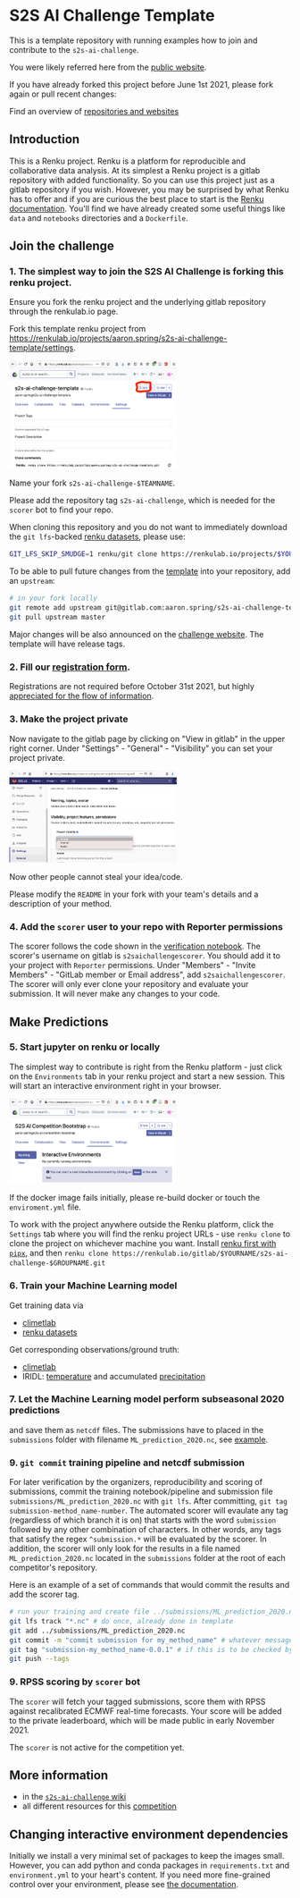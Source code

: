 # S2S AI Challenge Template

This is a template repository with running examples how to join and contribute to
the `s2s-ai-challenge`.

You were likely referred here from the [public website](https://s2s-ai-challenge.github.io/).

If you have already forked this project before June 1st 2021, please fork again or pull recent changes:


Find an overview of [repositories and websites](https://renkulab.io/gitlab/aaron.spring/s2s-ai-challenge/-/wikis/Flow-of-information:-Where-do-I-find-what%3F)

## Introduction

This is a Renku project. Renku is a platform for reproducible and collaborative data analysis.
At its simplest a Renku project is a gitlab repository with added functionality.
So you can use this project just as a gitlab repository if you wish. However, you may be surprised
by what Renku has to offer and if you are curious the best place to start is the
[Renku documentation](https://renku.readthedocs.io/en/latest/).
You'll find we have already created some useful things like `data` and `notebooks` directories and
a `Dockerfile`.

## Join the challenge

### 1. The simplest way to join the S2S AI Challenge is forking this renku project.
Ensure you fork the renku project and the underlying gitlab repository through the renkulab.io page.

Fork this template renku project from https://renkulab.io/projects/aaron.spring/s2s-ai-challenge-template/settings.

<img src="docs/screenshots/fork_renku.png" width="300">

Name your fork `s2s-ai-challenge-$TEAMNAME`.

Please add the repository tag `s2s-ai-challenge`, which is needed for the `scorer` bot to find your repo.

When cloning this repository and you do not want to immediately download the `git lfs`-backed [renku datasets](https://renku.readthedocs.io/projects/renku-python/en/v0.4.0/cli.html#module-renku.cli.dataset), please use:
```bash
GIT_LFS_SKIP_SMUDGE=1 renku/git clone https://renkulab.io/projects/$YOURNAME/s2s-ai-challenge-$TEAMNAME
```

To be able to pull future changes from the [template](https://renkulab.io/gitlab/aaron.spring/s2s-ai-challenge-template) into your repository, add an `upstream`:

```bash
# in your fork locally
git remote add upstream git@gitlab.com:aaron.spring/s2s-ai-challenge-template.git
git pull upstream master
```

Major changes will be also announced on the [challenge website](https://s2s-ai-challenge.github.io/#announcements). The template will have release tags.


### 2. Fill our [registration form](https://docs.google.com/forms/d/1KEnATjaLOtV-o4N8PLinPXYnpba7egKsCCH_efriCb4).

Registrations are not required before October 31st 2021, but highly [appreciated for the flow of information](https://renkulab.io/gitlab/aaron.spring/s2s-ai-challenge/-/issues/4).

### 3. Make the project private

Now navigate to the gitlab page by clicking on "View in gitlab" in the upper right corner.
Under "Settings" - "General" - "Visibility" you can set your project private.

<img src="docs/screenshots/gitlab_visibility.png" width="300">

Now other people cannot steal your idea/code.

Please modify the `README` in your fork with your team's details and a
description of your method.



### 4. Add the `scorer` user to your repo with Reporter permissions
The scorer follows the code shown in the [verification notebook](https://renkulab.io/gitlab/aaron.spring/s2s-ai-challenge-template/-/blob/master/notebooks/verification_RPSS.ipynb). The scorer's username on gitlab is `s2saichallengescorer`. You should add it to your project with `Reporter` permissions. Under "Members" - "Invite Members" - "GitLab member or Email address", add `s2saichallengescorer`. The scorer will only ever clone your repository and evaluate your submission. It will never make any changes to your code.

## Make Predictions

### 5. Start jupyter on renku or locally
The simplest way to contribute is right from the Renku platform - 
just click on the `Environments` tab in your renku project and start a new session.
This will start an interactive environment right in your browser.

<img src="docs/screenshots/renku_start_env.png" width="300">

If the docker image fails initially, please re-build docker or touch the `enviroment.yml` file.

To work with the project anywhere outside the Renku platform,
click the `Settings` tab where you will find the
renku project URLs - use `renku clone` to clone the project on whichever machine you want.
Install [renku first with `pipx`](https://renku-python.readthedocs.io/en/latest/installation.html),
and then `renku clone https://renkulab.io/gitlab/$YOURNAME/s2s-ai-challenge-$GROUPNAME.git`

### 6. Train your Machine Learning model

Get training data via 
- [climetlab](https://github.com/ecmwf-lab/climetlab-s2s-ai-challenge)
- [renku datasets](https://renku.readthedocs.io/en/stable/user/data.html)

Get corresponding observations/ground truth:
- [climetlab](https://github.com/ecmwf-lab/climetlab-s2s-ai-challenge)
- IRIDL: [temperature](http://iridl.ldeo.columbia.edu/SOURCES/.NOAA/.NCEP/.CPC/.temperature/.daily/) and accumulated [precipitation](http://iridl.ldeo.columbia.edu/SOURCES/.NOAA/.NCEP/.CPC/.UNIFIED_PRCP/.GAUGE_BASED/.GLOBAL/.v1p0/.extREALTIME/.rain)

### 7. Let the Machine Learning model perform subseasonal 2020 predictions
and save them as `netcdf` files.
The submissions have to placed in the `submissions` folder with filename `ML_prediction_2020.nc`,
see [example](https://renkulab.io/gitlab/aaron.spring/s2s-ai-competition-bootstrap/-/blob/master/submissions/ML_prediction_2020.nc).

### 9. `git commit` training pipeline and netcdf submission
For later verification by the organizers, reproducibility and scoring of submissions,
commit the training notebook/pipeline and submission file 
`submissions/ML_prediction_2020.nc` with `git lfs`.
After committing, `git tag submission-method_name-number`. The automated scorer will
evaulate any tag (regardless of which branch it is on) that starts with the word `submission`
followed by any other combination of characters. In other words, any tags that satisfy the
regex `^submission.*` will be evaluated by the scorer. In addition, the scorer will only look for the
results in a file named `ML_prediction_2020.nc` located in the `submissions` folder
at the root of each competitor's repository.

Here is an example of a set of commands that would commit the results and add the scorer tag.
```bash
# run your training and create file ../submissions/ML_prediction_2020.nc
git lfs track "*.nc" # do once, already done in template
git add ../submissions/ML_prediction_2020.nc
git commit -m "commit submission for my_method_name" # whatever message you want
git tag "submission-my_method_name-0.0.1" # if this is to be checked by scorer, only the last submitted==tagged version will be considered
git push --tags
```

### 9. RPSS scoring by `scorer` bot
The `scorer` will fetch your tagged submissions, score them with RPSS against recalibrated ECMWF real-time forecasts.
Your score will be added to the private leaderboard, which will be made public in early November 2021.

The `scorer` is not active for the competition yet.

## More information

- in the [`s2s-ai-challenge` wiki](https://renkulab.io/gitlab/aaron.spring/s2s-ai-challenge/-/wikis/Home)
- all different resources for this [competition](https://renkulab.io/gitlab/aaron.spring/s2s-ai-challenge/-/wikis/Flow-of-information:-Where-do-I-find-what%3F)

## Changing interactive environment dependencies

Initially we install a very minimal set of packages to keep the images small.
However, you can add python and conda packages in `requirements.txt` and
`environment.yml` to your heart's content. If you need more fine-grained
control over your environment, please see [the documentation](https://renku.readthedocs.io/en/latest/user/advanced_interfaces.html#dockerfile-modifications).

